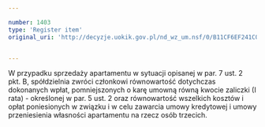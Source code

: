 ```yaml
---

number: 1403
type: 'Register item'
original_uri: 'http://decyzje.uokik.gov.pl/nd_wz_um.nsf/0/B11CF6EF241C0EF0C125744700469004?OpenDocument'


---
```


W przypadku sprzedaży apartamentu w sytuacji opisanej w par. 7 ust. 2 pkt. B, spółdzielnia zwróci członkowi równowartość dotychczas dokonanych wpłat, pomniejszonych o karę umowną równą kwocie zaliczki (I rata) - określonej w par. 5 ust. 2 oraz równowartość wszelkich kosztów i opłat poniesionych w związku i w celu zawarcia umowy kredytowej i umowy przeniesienia własności apartamentu na rzecz osób trzecich. 
